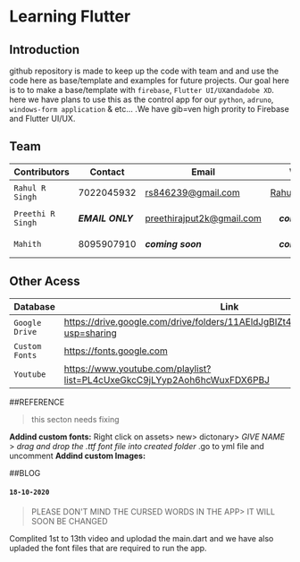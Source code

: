 # Learning Flutter

## Introduction 
github repository is made to keep up the code with team and and use the code here as base/template and examples for future projects. Our goal here is to to make a base/template with `firebase`, `Flutter UI/UX`and`adobe XD`. here we have plans to use this as the control app for our `python`, `adruno`, `windows-form application` & etc... .We have gib=ven high prority to Firebase and Flutter UI/UX.

## Team
| Contributors | Contact | Email | Website | GitHub | LinkedIn |
| --- | --- | --- | :---: | :---: | --- |
| `Rahul R Singh` | 7022045932 | rs846239@gmail.com | [RahulRSingh.com](http://rahulrsingh.com) | [rahulsingh97](github.com/rahulsingh97) | [Rahul R Singh](https://www.linkedin.com/in/rahul-r-singh-064915129)|
| `Preethi R Singh` | ***EMAIL ONLY*** | preethirajput2k@gmail.com | ***coming soon*** | [singhpriti5](github.com/singhpriti5)  | [Preethi Singh](http://www.linkedin.com/in/preethi-singh-a5a3b31a3)|
| `Mahith ` | 8095907910 | ***coming soon*** | ***coming soon*** | ***coming soon*** | ***coming soon*** |

## Other Acess
| Database | Link |
| --- | --- |
| `Google Drive` | https://drive.google.com/drive/folders/11AEldJgBIZt4j5ylrb93BXD3iXYjv197?usp=sharing |
| `Custom Fonts` | https://fonts.google.com |
| `Youtube` | https://www.youtube.com/playlist?list=PL4cUxeGkcC9jLYyp2Aoh6hcWuxFDX6PBJ |

##REFERENCE
> this secton needs fixing

__Addind custom fonts:__ Right click on assets> new> dictonary> _GIVE NAME_ > _drag and drop the .ttf font file into created folder_ .go to yml file and uncomment
__Addind custom Images:__

##BLOG

#### `18-10-2020`
> PLEASE DON'T MIND THE CURSED WORDS IN THE APP> IT WILL SOON BE CHANGED

Complited 1st to 13th video and uplodad the main.dart and we have also upladed the font files that are required to run the app. 

